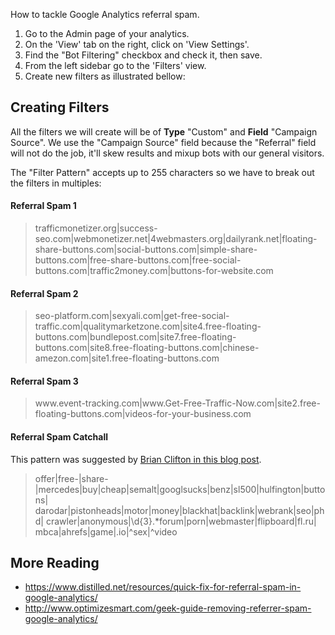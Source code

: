 How to tackle Google Analytics referral spam.

1. Go to the Admin page of your analytics.
1. On the 'View' tab on the right, click on 'View Settings'.
1. Find the "Bot Filtering" checkbox and check it, then save.
1. From the left sidebar go to the 'Filters' view.
1. Create new filters as illustrated bellow:

## Creating Filters

All the filters we will create will be of **Type** "Custom" and **Field** "Campaign Source". We use the "Campaign Source" field because the "Referral" field will not do the job, it'll skew results and mixup bots with our general visitors.

The "Filter Pattern" accepts up to 255 characters so we have to break out the filters in multiples:

#### Referral Spam 1

> trafficmonetizer\.org|success-seo\.com|webmonetizer\.net|4webmasters\.org|dailyrank\.net|floating-share-buttons\.com|social-buttons\.com|simple-share-buttons\.com|free-share-buttons\.com|free-social-buttons\.com|traffic2money\.com|buttons-for-website\.com

#### Referral Spam 2

> seo-platform\.com|sexyali\.com|get-free-social-traffic\.com|qualitymarketzone\.com|site4\.free-floating-buttons\.com|bundlepost\.com|site7\.free-floating-buttons\.com|site8\.free-floating-buttons\.com|chinese-amezon\.com|site1\.free-floating-buttons\.com

#### Referral Spam 3

> www\.event-tracking\.com|www\.Get-Free-Traffic-Now\.com|site2\.free-floating-buttons\.com|videos-for-your-business\.com

#### Referral Spam Catchall

This pattern was suggested by [Brian Clifton in this blog post](https://brianclifton.com/blog/2015/05/29/removing-referral-spam/).

> offer|free\-|share\-|mercedes|buy|cheap|semalt|googlsucks|benz|sl500|hulfington|buttons|
darodar|pistonheads|motor|money|blackhat|backlink|webrank|seo|phd|
crawler|anonymous|\d{3}.*forum|porn|webmaster|flipboard|fl\.ru|
mbca|ahrefs|game|\.io|^sex|^video


## More Reading

* https://www.distilled.net/resources/quick-fix-for-referral-spam-in-google-analytics/
* http://www.optimizesmart.com/geek-guide-removing-referrer-spam-google-analytics/

